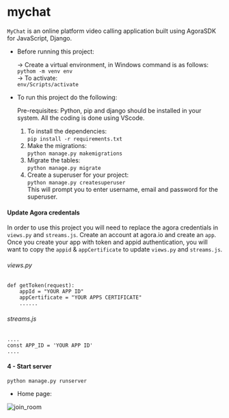 # mychat

`MyChat` is an online platform video calling application built using AgoraSDK for JavaScript, Django.



- Before running this project: 

  -> Create a virtual environment, in Windows command is as follows: \
    `pythom -m venv env` \
   -> To activate: \
     `env/Scripts/activate`

- To run this project do the following:

    Pre-requisites: Python, pip and django should be installed in your system. All the coding is done using VScode.
    1. To install the dependencies: \
       `pip install -r requirements.txt` 
    2. Make the migrations:\
        `python manage.py makemigrations` 
    3. Migrate the tables: \
        `python manage.py migrate` 
    4. Create a superuser for your project: \
        `python manage.py createsuperuser`   
        This will prompt you to enter username, email and password for the superuser.  
        
#### Update Agora credentals
In order to use this project you will need to replace the agora credentials in `views.py` and `streams.js`.
Create an account at agora.io and create an `app`. Once you create your app with token and appid authentication, you will want to copy the `appid` & `appCertificate` to update `views.py` and `streams.js`.

###### views.py
```
def getToken(request):
    appId = "YOUR APP ID"
    appCertificate = "YOUR APPS CERTIFICATE"
    ......
```

###### streams.js
```
....
const APP_ID = 'YOUR APP ID'
....
```


#### 4 - Start server
```
python manage.py runserver
```
        
- Home page:


![join_room](https://user-images.githubusercontent.com/93663329/202516685-f77f05d6-399b-4c28-8672-c647b0c515de.png)



